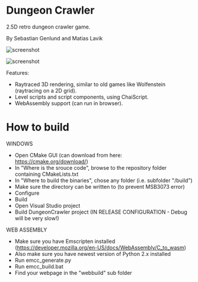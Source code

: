 # Dungeon Crawler

2.5D retro dungeon crawler game.

By Sebastian Genlund and Matias Lavik

![screenshot](https://pbs.twimg.com/media/DAh1QhPXkAAH2Ea.jpg:large)


![screenshot](https://pbs.twimg.com/media/DAnZkWXXgAAHQsH.jpg:large)

Features:
- Raytraced 3D rendering, similar to old games like Wolfenstein (raytracing on a 2D grid).
- Level scripts and script components, using ChaiScript.
- WebAssembly support (can run in browser).

# How to build

WINDOWS
- Open CMake GUI (can download from here: https://cmake.org/download/)
- In "Where is the srouce code", browse to the repository folder containing CMakeLists.txt
- In "Where to build the binaries", chose any folder (i.e. subfolder "/build")
- Make sure the directory can be written to (to prevent MSB3073 error)
- Configure
- Build
- Open Visual Studio project
- Build DungeonCrawler project (IN RELEASE CONFIGURATION - Debug will be very slow!)

WEB ASSEMBLY
- Make sure you have Emscripten installed (https://developer.mozilla.org/en-US/docs/WebAssembly/C_to_wasm)
- Also make sure you have newest version of Python 2.x installed
- Run emcc_generate.py
- Run emcc_build.bat
- Find your webpage in the "webbuild" sub folder
